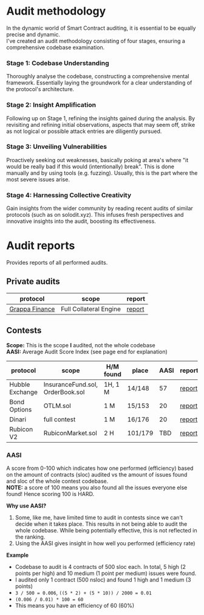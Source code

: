 # Audit methodology
In the dynamic world of Smart Contract auditing, it is essential to be equally precise and dynamic.\
I've created an audit methodology consisting of four stages, ensuring a comprehensive codebase examination.

### Stage 1: Codebase Understanding
Thoroughly analyse the codebase, constructing a comprehensive mental framework. Essentially laying the groundwork for a clear understanding of the protocol's architecture.

### Stage 2: Insight Amplification
Following up on Stage 1, refining the insights gained during the analysis. By revisiting and refining initial observations, aspects that may seem off, strike as not logical or possible attack entries are diligently pursued.

### Stage 3: Unveiling Vulnerabilities
Proactively seeking out weaknesses, basically poking at area's where "it would be really bad if this would (intentionally) break". This is done manually and by using tools (e.g. fuzzing). Usually, this is the part where the most severe issues arise.

### Stage 4: Harnessing Collective Creativity
Gain insights from the wider community by reading recent audits of similar protocols (such as on solodit.xyz). This infuses fresh perspectives and innovative insights into the audit, boosting its effectiveness.

# Audit reports

Provides reports of all performed audits.

## Private audits

| protocol | scope | report |
| ---- | ---- | ---------|
| [Grappa Finance](https://www.grappa.finance/) | Full Collateral Engine | [report](https://github.com/Delvir0/Grappa-Finance/blob/main/GrappaFinance-FullCollateralEngine-report.md.pdf)


## Contests

**Scope:** This is the scope **I** audited, not the whole codebase\
**AASI:** Average Audit Score Index (see page end for explanation)

| protocol | scope | H/M found | place | AASI | report |
| ---- | ---- | ---------| ---- | ---- | ---------|
| Hubble Exchange | InsuranceFund.sol, OrderBook.sol | 1H, 1 M | 14/148 | 57 | [report](https://audits.sherlock.xyz/contests/72/report)
| Bond Options | OTLM.sol | 1 M | 15/153 | 20 | [report](https://audits.sherlock.xyz/contests/99/report) 
| Dinari | full contest | 1 M | 16/176 | 20 | [report](https://audits.sherlock.xyz/contests/98/report) 
| Rubicon V2 | RubiconMarket.sol | 2 H | 101/179 | TBD | [report](https://github.com/Delvir0/Grappa-Finance/blob/main/GrappaFinance-FullCollateralEngine-report.md.pdf)

### AASI
A score from 0-100 which indicates how one performed (efficiency) based on the amount of contracts (sloc) audited vs the amount of issues found and sloc of the whole contest codebase.\
**NOTE:** a score of 100 means you also found all the issues everyone else found! Hence scoring 100 is HARD.

**Why use AASI?**
1. Some, like me, have limited time to audit in contests since we can't decide when it takes place. This results in not being able to audit the whole codebase.
While being potentially effective, this is not reflected in the ranking.
2. Using the AASI gives insight in how well you performed (efficiency rate)

**Example**
- Codebase to audit is 4 contracts of 500 sloc each. In total, 5 high (2 points per high) and 10 medium (1 point per medium) issues were found.
- I audited only 1 contract (500 nsloc) and found 1 high and 1 medium (3 points)
- `3 / 500 = 0.006`, `((5 * 2) + (5 * 10)) / 2000 = 0.01`
- `(0.006 / 0.01) * 100 = 60`
- This means you have an efficiency of 60 (60%)
